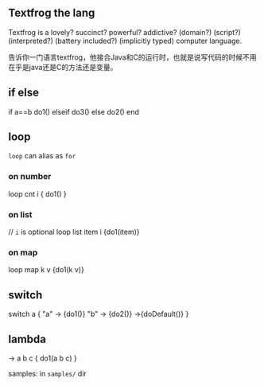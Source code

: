 Textfrog the lang
-----
Textfrog is a lovely? succinct? powerful? addictive? (domain?) (script?) (interpreted?) (battery included?) (implicitly typed) computer language.


告诉你一门语言textfrog，他接合Java和C的运行时，也就是说写代码的时候不用在乎是java还是C的方法还是变量。

## if else
if a==b do1() 
elseif do3()
else do2() end

## loop
`loop` can alias as `for`
### on number
loop cnt i { do1() }

### on list
// `i` is optional
loop list item i {do1(item)}
### on map 
loop map k v {do1(k v)}
## switch
switch a {
"a" -> {do1()}
"b" -> {do2()}
->{doDefault()}
}
## lambda
-> a b c { do1(a b c) }

samples: in `samples/` dir


